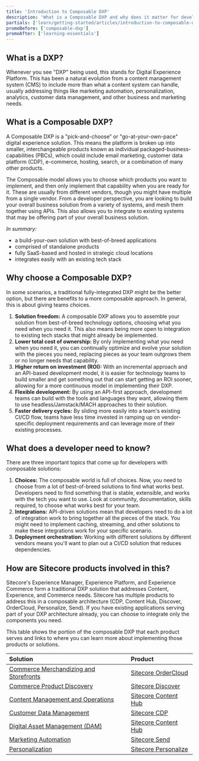 ```yaml
---
title: 'Introduction to Composable DXP'
description: 'What is a Composable DXP and why does it matter for developers? Get started learning about what this term means and how it applies in the world of Sitecore products.'
partials: ['learn/getting-started/articles/introduction-to-composable-dxp']
promoBefore: ['composable-dxp']
promoAfter: ['learning-essentials']
---
```


## What is a DXP?

Whenever you see "DXP" being used, this stands for Digital Experience Platform. This has been a natural evolution from a content management system (CMS) to include more than what a content system can handle, usually addressing things like marketing automation, personalization, analytics, customer data management, and other business and marketing needs.

## What is a Composable DXP?

A Composable DXP is a "pick-and-choose” or "go-at-your-own-pace" digital experience solution. This means the platform is broken up into smaller, interchangeable products known as individual packaged-business-capabilities (PBCs), which could include email marketing, customer data platform (CDP), e-commerce, hosting, search, or a combination of many other products.

The Composable model allows you to choose which products you want to implement, and then only implement that capability when you are ready for it. These are usually from different vendors, though you might have multiple from a single vendor. From a developer perspective, you are looking to build your overall business solution from a variety of systems, and mesh them together using APIs. This also allows you to integrate to existing systems that may be offering part of your overall business solution.

_In summary:_

- a build-your-own solution with best-of-breed applications
- comprised of standalone products
- fully SaaS-based and hosted in strategic cloud locations
- integrates easily with an existing tech stack

## Why choose a Composable DXP?

In some scenarios, a traditional fully-integrated DXP might be the better option, but there are benefits to a more composable approach. In general, this is about giving teams choices.

1. **Solution freedom:** A composable DXP allows you to assemble your solution from best-of-breed technology options, choosing what you need when you need it. This also means being more open to integration to existing tech stacks that might already be implemented.
2. **Lower total cost of ownership:** By only implementing what you need when you need it, you can continually optimize and evolve your solution with the pieces you need, replacing pieces as your team outgrows them or no longer needs that capability.
3. **Higher return on investment (ROI):** With an incremental approach and an API-based development model, it is easier for technology teams to build smaller and get something out that can start getting an ROI sooner, allowing for a more continuous model in implementing their DXP.
4. **Flexible development:** By using an API-first approach, development teams can build with the tools and languages they want, allowing them to use headless/Jamstack/MACH approaches to their solution.
5. **Faster delivery cycles:** By sliding more easily into a team's existing CI/CD flow, teams have less time invested in ramping up on vendor-specific deployment requirements and can leverage more of their existing processes.

## What does a developer need to know?

There are three important topics that come up for developers with composable solutions:

1. **Choices:** The composable world is full of choices. Now, you need to choose from a lot of best-of-breed solutions to find what works best. Developers need to find something that is stable, extensible, and works with the tech you want to use. Look at community, documentation, skills required, to choose what works best for your team.
2. **Integrations:** API-driven solutions mean that developers need to do a lot of integration work to bring together all the pieces of the stack. You might need to implement caching, streaming, and other solutions to make these integrations work for your specific scenario.
3. **Deployment orchestration:** Working with different solutions by different vendors means you'll want to plan out a CI/CD solution that reduces dependencies.

## How are Sitecore products involved in this?

Sitecore's Experience Manager, Experience Platform, and Experience Commerce form a traditional DXP solution that addresses Content, Experience, and Commerce needs. Sitecore has multiple products to address this in a composable architecture (CDP, Content Hub, Discover, OrderCloud, Personalize, Send). If you have existing applications serving part of your DXP architecture already, you can choose to integrate only the components you need.

This table shows the portion of the composable DXP that each product serves and links to where you can learn more about implementing those products or solutions.

| Solution                                                         | Product                                                         |
| :--------------------------------------------------------------- | :-------------------------------------------------------------- |
| [Commerce Merchandizing and Storefronts](/commerce)              | [Sitecore OrderCloud](/commerce/ordercloud)                     |
| [Commerce Product Discovery](/commerce)                          | [Sitecore Discover](/commerce/discover)                         |
| [Content Management and Operations](/dam-and-content-operations) | [Sitecore Content Hub](/dam-and-content-operations/content-hub) |
| [Customer Data Management](/customer-data-management)            | [Sitecore CDP](/customer-data-management/cdp)                   |
| [Digital Asset Management (DAM)](/dam-and-content-operations)    | [Sitecore Content Hub](/dam-and-content-operations/dam)         |
| [Marketing Automation](/marketing-automation)                    | [Sitecore Send](/marketing-automation/send)                     |
| [Personalization](/personalization-testing)                      | [Sitecore Personalize](/personalization-testing/personalize)    |
